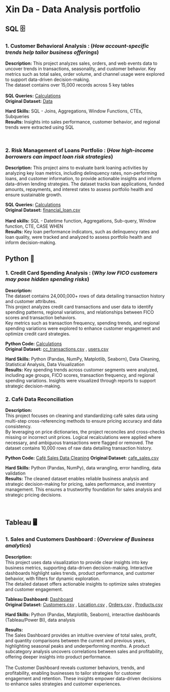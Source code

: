 # Xin Da - Data Analysis portfolio

## SQL 🗄️ 

### 1. Customer Behavioral Analysis : (_How account-specific trends help tailor business offerings_)

**Description:** This project analyzes sales, orders, and web events data to uncover trends in transactions, seasonality, and customer behavior. Key metrics such as total sales, order volume, and channel usage were explored to support data-driven decision-making. <br>
The dataset contains over 15,000 records across 5 key tables <br><br>
**SQL Queries:** [Calculations](https://github.com/xindalok/Sales_and_Customer_Insights_for_Business_Growth------SQL) <br>
**Original Dataset:** [Data](https://github.com/xindalok/Sales_and_Customer_Insights_for_Business_Growth------SQL/blob/15216838c89b229621eeae559c0c6c4900fd6a91/dataset/Parch%20and%20Posey%20file.txt)

**Hard Skills:** SQL - Joins, Aggregations, Window Functions, CTEs, Subqueries  
**Results:** Insights into sales performance, customer behavior, and regional trends were extracted using SQL

<br>

### 2. Risk Management of Loans Portfolio : (_How high-income borrowers can impact loan risk strategies_)

**Description:** This project aims to evaluate bank loaning activities by analyzing key loan metrics, including delinquency rates, non-performing loans, and customer information, to provide actionable insights and inform data-driven lending strategies. The dataset tracks loan applications, funded amounts, repayments, and interest rates to assess portfolio health and ensure sustainable growth. <br>

**SQL Queries:** [Calculations](https://github.com/xindalok/Bank-loans-portfolio---SQL/blob/2f09006ea41ec888905e6cdcdcb498441d73000b/SQL%20calculations.md) <br>
**Original Dataset:** [financial_loan.csv](https://github.com/xindalok/Bank-loans-portfolio---SQL/blob/a6db9c86683d53044c156f55833fe2b2e5dab464/dataset/financial_loan.csv)  <br><br>
**Hard skills:** SQL - Datetime function, Aggregations, Sub-query, Window function, CTE, CASE WHEN  <br>
**Results:** Key loan performance indicators, such as delinquency rates and loan quality, were tracked and analyzed to assess portfolio health and inform decision-making.


## Python 🐍

### 1. Credit Card Spending Analysis : (_Why low FICO customers may pose hidden spending risks_)

**Description:**  
The dataset contains 24,000,000+ rows of data detailing transaction history and customer attributes.  <br>
This project analyzes credit card transactions and user data to identify spending patterns, regional variations, and relationships between FICO scores and transaction behaviors. <br>
Key metrics such as transaction frequency, spending trends, and regional spending variations were explored to enhance customer engagement and optimize credit card strategies.  <br>

**Python Code:** [Calculations](https://github.com/xindalok/Credit-Card-Transaction-Analysis-Spending-Insights---Python/blob/2fc721d948d24f14a85c6e9f28cb8e3a87ecafe9/Credit%20Card%20Transactions.ipynb) <br>
**Original Dataset:** [cc_transactions.csv](credit-card-spending-dashboard.xlsx) , [users.csv](https://github.com/xindalok/Credit-Card-Transaction-Analysis-Spending-Insights---Python/blob/2fc721d948d24f14a85c6e9f28cb8e3a87ecafe9/datasets/users.csv)

**Hard Skills:** Python (Pandas, NumPy, Matplotlib, Seaborn), Data Cleaning, Statistical Analysis, Data Visualization  
**Results:** Key spending trends across customer segments were analyzed, including age groups, FICO scores, transaction frequency, and regional spending variations. Insights were visualized through reports to support strategic decision-making.  

### 2. Café Data Reconciliation  

**Description:**  
This project focuses on cleaning and standardizing café sales data using multi-step cross-referencing methods to ensure pricing accuracy and data consistency. <br>
By leveraging on price dictionaries, the project reconciles and cross-checks missing or incorrect unit prices. Logical recalculations were applied where necessary, and ambiguous transactions were flagged or removed. 
The dataset contains 10,000 rows of raw data detailing transaction history.  <br>

**Python Code:** [Café Sales Data Cleaning](https://github.com/xindalok/Data-Reconciliation-Cafe-Dataset-python/blob/dd159a5ee0fbc29c8b33584ecf69f58fe4e9db39/Data%20cleaning%20cafe.ipynb)
**Original Dataset:** [cafe_sales.csv](https://github.com/xindalok/Data-Reconciliation-Cafe-Dataset-python/tree/dd159a5ee0fbc29c8b33584ecf69f58fe4e9db39/dataset)

**Hard Skills:** Python (Pandas, NumPy), data wrangling, error handling, data validation  
**Results:** The cleaned dataset enables reliable business analysis and strategic decision-making for pricing, sales performance, and inventory management.   This ensures a trustworthy foundation for sales analysis and strategic pricing decisions.  
<br>
<br>

## Tableau 🖥️

### 1. Sales and Customers Dashboard : (_Overview of Business analytics_)

**Description:**  
This project uses data visualization to provide clear insights into key business metrics, supporting data-driven decision-making.
Interactive dashboards highlight sales trends, product performance, and customer behavior, with filters for dynamic exploration.  
The detailed dataset offers actionable insights to optimize sales strategies and customer engagement.  



**Tableau Dashboard:** [Dashboard](https://public.tableau.com/app/profile/xinda.lok/viz/SalesCustomerDashboard_17367929548860/CustomerDashboard) <br>
**Original Dataset:** [Customers.csv](https://github.com/xindalok/Sales_Dashboard--Interactive_Sales_-_Customer_insights---Tableau/blob/a8850d16e0f865bc92d63e55c980eadeadc5872a/datasets/Customers.csv) , [Location.csv](https://github.com/xindalok/Sales_Dashboard--Interactive_Sales_-_Customer_insights---Tableau/blob/a8850d16e0f865bc92d63e55c980eadeadc5872a/datasets/Location.csv) , [Orders.csv](https://github.com/xindalok/Sales_Dashboard--Interactive_Sales_-_Customer_insights---Tableau/blob/a8850d16e0f865bc92d63e55c980eadeadc5872a/datasets/Orders.csv) , [Products.csv](https://github.com/xindalok/Sales_Dashboard--Interactive_Sales_-_Customer_insights---Tableau/blob/a8850d16e0f865bc92d63e55c980eadeadc5872a/datasets/Products.csv)

**Hard Skills:** Python (Pandas, Matplotlib, Seaborn), interactive dashboards (Tableau/Power BI), data analysis  

**Results:**  
The Sales Dashboard provides an intuitive overview of total sales, profit, and quantity comparisons between the current and previous years, highlighting seasonal peaks and underperforming months. 
A product subcategory analysis uncovers correlations between sales and profitability, offering deeper insights into product performance. <br>  
The Customer Dashboard reveals customer behaviors, trends, and profitability, enabling businesses to tailor strategies for customer engagement and retention.
These insights empower data-driven decisions to enhance sales strategies and customer experiences.  
